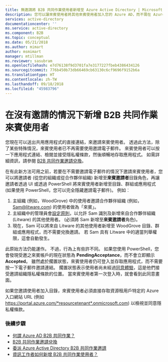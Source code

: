 ```yaml
---
title: 無邀請將 B2B 共同作業使用者新增至 Azure Active Directory | Microsoft Docs
description: 您可以讓來賓使用者將其他來賓使用者加入您的 Azure AD，而不需在 Azure Active Directory B2B 共同作業中兌換邀請。
services: active-directory
documentationcenter: ''
ms.service: active-directory
ms.component: B2B
ms.topic: conceptual
ms.date: 05/21/2018
ms.author: mimart
author: msmimart
manager: mtillman
ms.reviewer: sasubram
ms.openlocfilehash: e7d76138f9d3701fa7e3177227fbeb4386434126
ms.sourcegitcommit: 776b450b73db66469cb63130c6cf9696f9152b6a
ms.translationtype: HT
ms.contentlocale: zh-TW
ms.lasthandoff: 09/18/2018
ms.locfileid: "45983796"
---
```

# <a name="add-b2b-collaboration-guest-users-without-an-invitation"></a>在沒有邀請的情況下新增 B2B 共同作業來賓使用者

您現在可以送出共用應用程式的直接連結，來邀請來賓使用者。 透過此方法，除了某些特殊情況，來賓使用者已不再需要使用邀請電子郵件。 來賓使用者可以按一下應用程式連結、檢閱並接受隱私權條款，然後順暢地存取應用程式。 如需詳細資訊，請參閱 [B2B 共同作業邀請兌換](redemption-experience.md)。   

在有此新方法可用之前，若要在不需要邀請電子郵件的情況下邀請來賓使用者，您可以將邀請者 (從您的組織或從合作夥伴組織) 新增至**來賓邀請者**目錄角色，再讓邀請者透過 UI 或透過 PowerShell 將來賓使用者新增至目錄、群組或應用程式 (如果使用 PowerShell，您可以完全隱藏邀請電子郵件)。 例如︰

1. 主組織 (例如，WoodGrove) 中的使用者邀請合作夥伴組織 (例如，Sam@litware.com) 的使用者做為「來賓」。
2. 主組織中的管理員會[設定原則](delegate-invitations.md)，以允許 Sam 識別及新增來自合作夥伴組織 (Litware) 的其他使用者。 (必須將 Sam 新增至**來賓邀請者**角色)。
3. 現在，Sam 可以將來自 Litware 的其他使用者新增至 WoodGrove 目錄、群組或應用程式，而不需要兌換邀請。 若 Sam 具有 Litware 中的適當列舉權限，這會自動發生。
 
此原始方法仍能運作。 不過，行為上有些許不同。 如果您使用 PowerShell，您會發現受邀之來賓帳戶的現在狀態為 **PendingAcceptance**，而不會立即顯示 **Accepted**。 雖然處於擱置狀態，來賓使用者仍可登入並存取應用程式，而不需要按一下電子郵件邀請連結。 擱置狀態表示使用者尚未經過[同意體驗](redemption-experience.md#privacy-policy-agreement)，這是他們接受邀請組織隱私權條款的位置。 當來賓使用者第一次登入時，就會看到此同意畫面。 

如果您邀請使用者加入目錄，來賓使用者必須直接存取資源租用戶特定的 Azure 入口網站 URL (例如 https://portal.azure.com/*resourcetenant*.onmicrosoft.com) 以檢視並同意隱私權條款。

### <a name="next-steps"></a>後續步驟

- [何謂 Azure AD B2B 共同作業？](what-is-b2b.md)
- [B2B 共同作業邀請兌換](redemption-experience.md)
- [委派 Azure Active Directory B2B 共同作業邀請](delegate-invitations.md)
- [資訊工作者如何新增 B2B 共同作業使用者？](add-users-information-worker.md)

